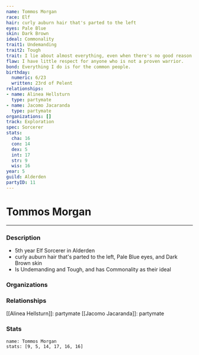 ```yaml
---
name: Tommos Morgan
race: Elf
hair: curly auburn hair that's parted to the left
eyes: Pale Blue
skin: Dark Brown
ideal: Commonality
trait1: Undemanding
trait2: Tough
trait: I lie about almost everything, even when there's no good reason to.
flaw: I have little respect for anyone who is not a proven warrior.
bond: Everything I do is for the common people.
birthday:
  numeric: 6/23
  written: 23rd of Pelent
relationships:
- name: Alinea Hellsturn
  type: partymate
- name: Jacomo Jacaranda
  type: partymate
organizations: []
track: Exploration
spec: Sorcerer
stats:
  cha: 16
  con: 14
  dex: 5
  int: 17
  str: 9
  wis: 16
year: 5
guild: Alderden
partyID: 11
---
```

# Tommos Morgan
---
### Description
- 5th year Elf Sorcerer in Alderden
- curly auburn hair that's parted to the left, Pale Blue eyes, and Dark Brown skin
- Is Undemanding and Tough, and has Commonality as their ideal

### Organizations
### Relationships
[[Alinea Hellsturn]]: partymate
[[Jacomo Jacaranda]]: partymate
### Stats
```statblock
name: Tommos Morgan
stats: [9, 5, 14, 17, 16, 16]
```